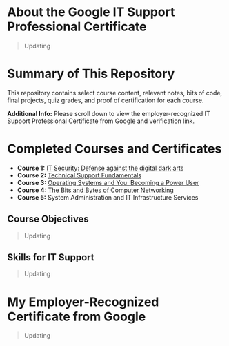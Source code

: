 # About the Google IT Support Professional Certificate
> Updating
# Summary of This Repository
This repository contains select course content, relevant notes, bits of code, final projects, quiz grades, and proof of certification for each course.

**Additional Info:** Please scroll down to view the employer-recognized IT Support Professional Certificate from Google and verification link.
# Completed Courses and Certificates
- **Course 1:** [IT Security: Defense against the digital dark arts](https://github.com/KailaniBailey/Google-IT-Support/tree/main/IT%20Security:%20Defense%20against%20the%20digital%20dark%20arts)
- **Course 2:** [Technical Support Fundamentals](https://github.com/KailaniBailey/Google-IT-Support/tree/main/Technical%20Support%20Fundamentals)
- **Course 3:** [Operating Systems and You: Becoming a Power User](https://github.com/KailaniBailey/Google-IT-Support/tree/main/Operating%20Systems%20and%20You:%20Becoming%20a%20Power%20User)
- **Course 4:** [The Bits and Bytes of Computer Networking](https://github.com/KailaniBailey/Google-IT-Support/tree/main/The%20Bits%20and%20Bytes%20of%20Computer%20Networking)
- **Course 5:** System Administration and IT Infrastructure Services
## Course Objectives
> Updating
## Skills for IT Support
> Updating
# My Employer-Recognized Certificate from Google
> Updating
